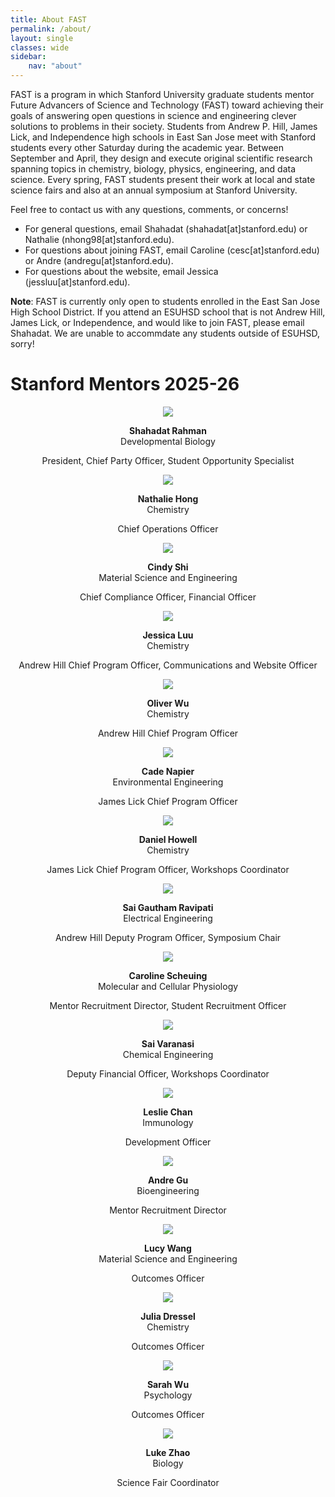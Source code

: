 ```yaml
---
title: About FAST
permalink: /about/
layout: single
classes: wide
sidebar:
    nav: "about"
---
```


FAST is a program in which Stanford University graduate students mentor Future Advancers of Science and Technology (FAST) toward achieving their goals of answering open questions in science and engineering clever solutions to problems in their society.
Students from Andrew P. Hill, James Lick, and Independence high schools in East San Jose meet with Stanford students every other Saturday during the academic year. Between September and April, they design and execute original scientific research spanning topics in chemistry, biology, physics, engineering, and data science. Every spring, FAST students present their work at local and state science fairs and also at an annual symposium at Stanford University.

Feel free to contact us with any questions, comments, or concerns!
- For general questions, email Shahadat (shahadat[at]stanford.edu) or Nathalie (nhong98[at]stanford.edu).
- For questions about joining FAST, email Caroline (cesc[at]stanford.edu) or Andre (andregu[at]stanford.edu).
- For questions about the website, email Jessica (jessluu[at]stanford.edu).

**Note**: FAST is currently only open to students enrolled in the East San Jose High School District. If you attend an ESUHSD school that is not Andrew Hill, James Lick, or Independence, and would like to join FAST, please email Shahadat. We are unable to accommdate any students outside of ESUHSD, sorry!

# Stanford Mentors 2025-26

<div style="text-align: center;">
    <div class="mentor-card" style="text-align: center;">
	<img src="\assets\images\2025-26\mentors\shahadat_rahman.jpeg" />
    	<p> <b>Shahadat Rahman</b> <br> Developmental Biology </p>
        <p> President, Chief Party Officer, Student Opportunity Specialist </p>
    </div>
    <div class="mentor-card" style="text-align: center;">
    	<img src="/assets/images/2025-26/mentors/nathalie_hong.jpg" />
    	<p> <b>Nathalie Hong</b> <br> Chemistry </p>
        <p> Chief Operations Officer </p>
    </div>
</div>

<div class="mentor-card" style="text-align: center;">
    <img src="/assets/images/2025-26/mentors/cindy_shi.jpg" />
    <p> <b>Cindy Shi</b> <br>  Material Science and Engineering</p>
    <p> Chief Compliance Officer, Financial Officer </p>
</div>

<div class="mentor-card" style="text-align: center;">
    <img src="/assets/images/2025-26/mentors/Jessica_Luu.jpg" />
    <p> <b>Jessica Luu</b> <br> Chemistry </p>
    <p> Andrew Hill Chief Program Officer, Communications and Website Officer </p>
</div>

<div class="mentor-card" style="text-align: center;">
    <img src="/assets/images/2025-26/mentors/placeholder.jpg" />
    <p> <b>Oliver Wu</b> <br>  Chemistry</p>
    <p> Andrew Hill Chief Program Officer </p>
</div>

<div class="mentor-card" style="text-align: center;">
    <img src="/assets/images/2025-26/mentors/cade_napier.jpg" />
    <p><b>Cade Napier</b><br>Environmental Engineering</p>
    <p> James Lick Chief Program Officer </p>
</div>

<div class="mentor-card" style="text-align: center;">
    <img src="/assets/images/2025-26/mentors/placeholder.jpg" />
    <p> <b>Daniel Howell</b> <br>  Chemistry </p>
    <p> James Lick Chief Program Officer, Workshops Coordinator </p>
</div>

<div class="mentor-card" style="text-align: center;">
    <img src="/assets/images/2025-26/mentors/placeholder.jpg" />
    <p> <b>Sai Gautham Ravipati</b> <br> Electrical Engineering</p>
    <p> Andrew Hill Deputy Program Officer, Symposium Chair</p>
</div>

<div class="mentor-card" style="text-align: center;">
    <img src="/assets/images/2025-26/mentors/caroline_scheuing.jpg" />
    <p> <b>Caroline Scheuing</b> <br>  Molecular and Cellular Physiology</p>
    <p> Mentor Recruitment Director, Student Recruitment Officer</p>
</div>

<div class="mentor-card" style="text-align: center;">
    <img src="/assets/images/2025-26/mentors/placeholder.jpg" />
    <p> <b>Sai Varanasi</b> <br> Chemical Engineering</p>
    <p> Deputy Financial Officer, Workshops Coordinator  </p>
</div>

<div class="mentor-card" style="text-align: center;">
    <img src="/assets/images/2025-26/mentors/Leslie_Chan.jpg" />
    <p> <b>Leslie Chan</b> <br>  Immunology</p>
    <p> Development Officer </p>
</div>

<div class="mentor-card" style="text-align: center;">
    <img src="/assets/images/2025-26/mentors/placeholder.jpg" />
    <p> <b>Andre Gu</b> <br> Bioengineering</p>
    <p> Mentor Recruitment Director </p>
</div>

<div class="mentor-card" style="text-align: center;">
    <img src="/assets/images/2025-26/mentors/lucy_wang.jpg" />
    <p> <b>Lucy Wang</b> <br> Material Science and Engineering </p>
    <p> Outcomes Officer </p>
</div>

<div class="mentor-card" style="text-align: center;">
    <img src="/assets/images/2025-26/mentors/Julia_Dressel.jpg" />
    <p> <b>Julia Dressel</b> <br>  Chemistry</p>
    <p> Outcomes Officer </p>
</div>

<div class="mentor-card" style="text-align: center;">
    <img src="/assets/images/2025-26/mentors/sarah_wu.jpg" />
    <p> <b>Sarah Wu</b> <br>  Psychology</p>
    <p> Outcomes Officer </p>
</div>

<div class="mentor-card" style="text-align: center;">
        <img src="/assets/images/2025-26/mentors/luke_zhao.jpg" />
        <p> <b>Luke Zhao</b> <br>  Biology</p>
        <p> Science Fair Coordinator </p>
</div>
